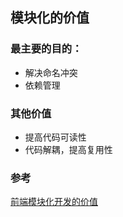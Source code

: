 ## 模块化的价值
### 最主要的目的：
- 解决命名冲突
- 依赖管理

### 其他价值
- 提高代码可读性
- 代码解耦，提高复用性
### 参考
[前端模块化开发的价值](https://github.com/seajs/seajs/issues/547)